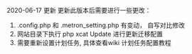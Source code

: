 2020-06-17 更新
更新此版本后需要进行一些更改：
1. .config.php 和 .metron_setting.php 有变动， 自写对比修改
2. 网站目录下执行  php xcat Update 进行更新迁移配置
3. 需要重新设置计划任务, 具体查看wiki 计划任务配置教程

